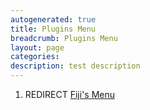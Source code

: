 ```yaml
---
autogenerated: true
title: Plugins Menu
breadcrumb: Plugins Menu
layout: page
categories: 
description: test description
---
```


1.  REDIRECT [Fiji's Menu](Fiji's_Menu "wikilink")
